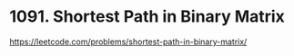 # 1091. Shortest Path in Binary Matrix

https://leetcode.com/problems/shortest-path-in-binary-matrix/